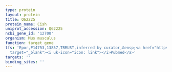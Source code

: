 ```yaml
---
type: protein
layout: protein
title: Q62225
protein_name: Cish
uniprot_accession: Q62225
ncbi_gene_id: '12700'
organism: Mus musculus
function: target gene
tfs: 'Epor,P14753,13857,TRRUST,inferred by curator,&ensp;<a href="https://www.ncbi.nlm.nih.gov/pubmed/?term=9129017%5Buid%5D"
  target="_blank"><i uk-icon="icon: link"></i>Pubmed</a>'
targets: ''
binding_sites: ''
---
```

